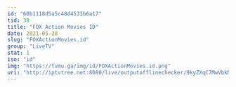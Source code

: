 ```yaml
---
id: "60b1118d5a5c48d4533b6a17"
tid: 38
title: "FOX Action Movies ID"
date: 2021-05-28
slug: "FOXActionMovies.id"
group: "LiveTV"
stat: 1
iso: "id"
img: "https://tvmu.ga/img/id/FOXActionMovies.id.png"
uri: "http://iptvtree.net:8080/live/outputofflinechecker/9kyZXqC7MwVbkMnJmf/157608.m3u8"
---
```

